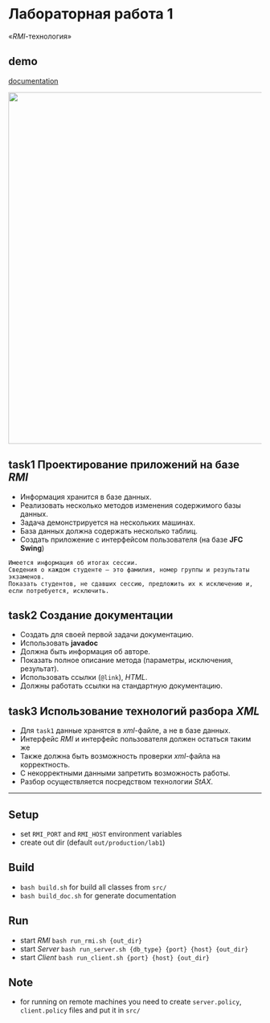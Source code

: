 # Лабораторная работа 1
«*RMI*-технология»

## demo
[documentation](https://drapegnik.github.io/bsu/programming/java/sem6/lab1/docs/index.html)

<img src="http://res.cloudinary.com/dzsjwgjii/image/upload/v1489673732/javasem6lab1.png" width="700px"/>

## task1 Проектирование приложений на базе *RMI*
* Информация хранится в базе данных. 
* Реализовать несколько методов изменения содержимого базы данных. 
* Задача демонстрируется на нескольких машинах. 
* База данных должна содержать несколько таблиц.
* Создать приложение с интерфейсом пользователя (на базе **JFC Swing**) 

```
Имеется информация об итогах сессии. 
Сведения о каждом студенте — это фамилия, номер группы и результаты экзаменов. 
Показать студентов, не сдавших сессию, предложить их к исключению и, если потребуется, исключить.
```

## task2 Создание документации
* Создать для своей первой задачи документацию.
* Использовать **javadoc**
* Должна быть информация об авторе. 
* Показать полное описание метода (параметры, исключения, результат). 
* Использовать ссылки (`@link`), *HTML*. 
* Должны работать ссылки на стандартную документацию.

## task3 Использование технологий разбора *XML*
* Для `task1` данные хранятся в *xml*-файле, а не в базе данных. 
* Интерфейс *RMI* и интерфейс пользователя должен остаться таким же
* Также должна быть возможность проверки *xml*-файла на корректность. 
* С некорректными данными запретить возможность работы. 
* Разбор осуществляется посредством технологии *StAX*.

***
## Setup
* set `RMI_PORT` and `RMI_HOST` environment variables
* create out dir (default `out/production/lab1`)

## Build
* `bash build.sh` for build all classes from `src/`
* `bash build_doc.sh` for generate documentation

## Run
* start *RMI* `bash run_rmi.sh {out_dir}`
* start *Server* `bash run_server.sh {db_type} {port} {host} {out_dir}`
* start *Client* `bash run_client.sh {port} {host} {out_dir}`

## Note
* for running on remote machines you need to create `server.policy`, `client.policy` files and put it in `src/`
